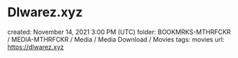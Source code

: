 # Dlwarez.xyz

created: November 14, 2021 3:00 PM (UTC)
folder: BOOKMRKS-MTHRFCKR / MEDIA-MTHRFCKR / Media / Media Download / Movies
tags: movies
url: https://dlwarez.xyz
